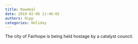 ```yaml
---
title: Rawdeal
date: 2019-02-06 11:46:02
authors: Ripp
categories: Holiday
---
```


 The city of Fairhope is being held hostage by a catalyst council.